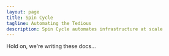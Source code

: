 ```yaml
---
layout: page
title: Spin Cycle
tagline: Automating the Tedious
description: Spin Cycle automates infrastructure at scale
---
```


Hold on, we're writing these docs...
